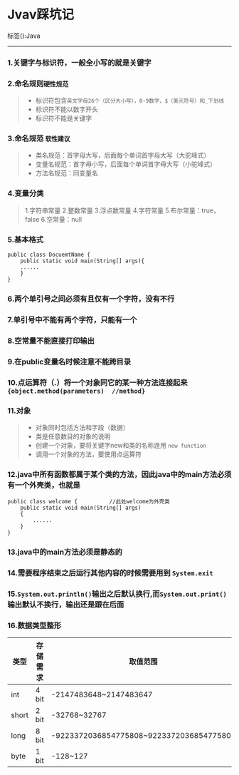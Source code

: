 ﻿# Jvav踩坑记

标签():Java

---

### 1.关键字与标识符，一般全小写的就是关键字

### 2.命名规则`硬性规范`
> * 标识符包含`英文字母26个（区分大小写），0-9数字，$（美元符号）和_下划线`
> * 标识符不能以数字开头
> * 标识符不能是关键字

### 3.命名规范 `软性建议`
> * 类名规范：首字母大写，后面每个单词首字母大写（大驼峰式）
> * 变量名规范：首字母小写，后面每个单词首字母大写（小驼峰式）
> * 方法名规范：同变量名

### 4.变量分类
>1.字符串常量
>2.整数常量
>3.浮点数常量
>4.字符常量
>5.布尔常量：true，false
>6.空常量：null

### 5.基本格式
```
public class DocuemtName {
    public static void main(String[] args){
    ......    
    }
}
```

### 6.两个单引号之间必须有且仅有一个字符，没有不行
### 7.单引号中不能有两个字符，只能有一个
### 8.空常量不能直接打印输出

### 9.在public变量名时候注意不能跨目录

### 10.点运算符（.）将一个对象同它的某一种方法连接起来  ``` {object.method(parameters)  //method}```

### 11.对象
> * 对象同时包括方法和字段（数据）
> * 类是任意数目的对象的说明
> * 创建一个对象，要将关键字new和类的名称连用 `new function`
> * 调用一个对象的方法，要使用点运算符

### 12.java中所有函数都属于某个类的方法，因此java中的main方法必须有一个外壳类，也就是
```
public class welcome {          //此处welcome为外壳类
    public static void main(String[] args)
    {
        ......
    }
}
```

### 13.java中的main方法必须是静态的

### 14.需要程序结束之后运行其他内容的时候需要用到 ```System.exit```

### 15.```System.out.println()```输出之后默认换行,而```System.out.print()```输出默认不换行，输出还是跟在后面

### 16.数据类型整形
| 类型 | 存储需求|取值范围                                |
|------|---------|----------------------------------------|
|int   | 4 bit   |-2147483648~2147483647                  |
|short | 2 bit   |-32768~32767                            |
|long  | 8 bit   |-9223372036854775808~9223372036854775807|
|byte  | 1 bit   |-128~127                                |
